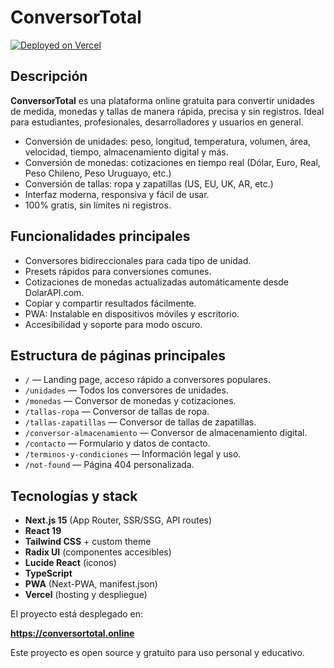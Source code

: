 # ConversorTotal

[![Deployed on Vercel](https://img.shields.io/badge/Deployed%20on-Vercel-black?style=for-the-badge&logo=vercel)](https://conversortotal.online)

## Descripción

**ConversorTotal** es una plataforma online gratuita para convertir unidades de medida, monedas y tallas de manera rápida, precisa y sin registros. Ideal para estudiantes, profesionales, desarrolladores y usuarios en general.

- Conversión de unidades: peso, longitud, temperatura, volumen, área, velocidad, tiempo, almacenamiento digital y más.
- Conversión de monedas: cotizaciones en tiempo real (Dólar, Euro, Real, Peso Chileno, Peso Uruguayo, etc.)
- Conversión de tallas: ropa y zapatillas (US, EU, UK, AR, etc.)
- Interfaz moderna, responsiva y fácil de usar.
- 100% gratis, sin límites ni registros.

## Funcionalidades principales

- Conversores bidireccionales para cada tipo de unidad.
- Presets rápidos para conversiones comunes.
- Cotizaciones de monedas actualizadas automáticamente desde DolarAPI.com.
- Copiar y compartir resultados fácilmente.
- PWA: Instalable en dispositivos móviles y escritorio.
- Accesibilidad y soporte para modo oscuro.

## Estructura de páginas principales

- `/` — Landing page, acceso rápido a conversores populares.
- `/unidades` — Todos los conversores de unidades.
- `/monedas` — Conversor de monedas y cotizaciones.
- `/tallas-ropa` — Conversor de tallas de ropa.
- `/tallas-zapatillas` — Conversor de tallas de zapatillas.
- `/conversor-almacenamiento` — Conversor de almacenamiento digital.
- `/contacto` — Formulario y datos de contacto.
- `/terminos-y-condiciones` — Información legal y uso.
- `/not-found` — Página 404 personalizada.

## Tecnologías y stack

- **Next.js 15** (App Router, SSR/SSG, API routes)
- **React 19**
- **Tailwind CSS** + custom theme
- **Radix UI** (componentes accesibles)
- **Lucide React** (iconos)
- **TypeScript**
- **PWA** (Next-PWA, manifest.json)
- **Vercel** (hosting y despliegue)

El proyecto está desplegado en:

**https://conversortotal.online**

Este proyecto es open source y gratuito para uso personal y educativo.
